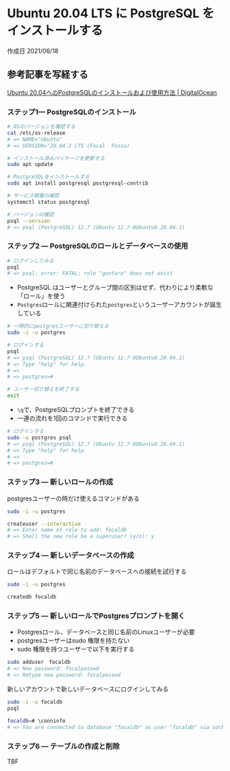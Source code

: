 # Ubuntu 20.04 LTS に PostgreSQL をインストールする

作成日 2021/06/18

## 参考記事を写経する

[Ubuntu 20\.04へのPostgreSQLのインストールおよび使用方法 \| DigitalOcean](https://www.digitalocean.com/community/tutorials/how-to-install-and-use-postgresql-on-ubuntu-20-04-ja)

### ステップ1— PostgreSQLのインストール

```bash
# OSのバージョンを確認する
cat /etc/os-release
# => NAME="Ubuntu"
# => VERSION="20.04.2 LTS (Focal  Fossa)

# インストール済みパッケージを更新する
sudo apt update

# PostgreSQLをインストールする
sudo apt install postgresql postgresql-contrib

# サービス稼働の確認
systemctl status postgresql

# バージョンの確認
psql --version
# => psql (PostgreSQL) 12.7 (Ubuntu 12.7-0Ubuntu0.20.04.1)
```

### ステップ2 — PostgreSQLのロールとデータベースの使用

```bash
# ログインしてみる
psql
# => psql: error: FATAL: role "gontaro" does not exist
```

- PostgreSQL はユーザーとグループ間の区別はせず、代わりにより柔軟な「ロール」を使う
- `Postgres`ロールに関連付けられた`postgres`というユーザーアカウントが誕生している

```bash
# 一時的にpostgresユーザーに切り替える
sudo -i -u postgres

# ログインする
psql
# => psql (PostgreSQL) 12.7 (Ubuntu 12.7-0Ubuntu0.20.04.1)
# => Type "help" for help.
# => 
# => postgres=#

# ユーザー切り替えを終了する
exit
```

- `\q`で、PostgreSQLプロンプトを終了できる
- 一連の流れを1回のコマンドで実行できる

```bash
# ログインする
sudo -u postgres psql
# => psql (PostgreSQL) 12.7 (Ubuntu 12.7-0Ubuntu0.20.04.1)
# => Type "help" for help.
# => 
# => postgres=#
```

### ステップ3 — 新しいロールの作成

postgresユーザーの時だけ使えるコマンドがある

```bash
sudo -i -u postgres

createuser --interactive
# => Enter name of role to add: focaldb
# => Shall the new role be a superuser? (y/n): y
```

### ステップ4 — 新しいデータベースの作成

ロールはデフォルトで同じ名前のデータベースへの接続を試行する

```bash
sudo -i -u postgres

createdb focaldb
```

### ステップ5 — 新しいロールでPostgresプロンプトを開く

- Postgresロール、データベースと同じ名前のLinuxユーザーが必要
- postgresユーザーはsudo 権限を持たない
- sudo 権限を持つユーザーで以下を実行する

```bash
sudo adduser　focaldb
# => New password: focalpasswd
# => Retype new password: focalpasswd
```

新しいアカウントで新しいデータベースにログインしてみる

```bash
sudo -i -u focaldb
psql

focaldb=# \conninfo
# => You are connected to database "focaldb" as user "focaldb" via socket in "/var/run/postgresql" at port "5432".
```

### ステップ6 — テーブルの作成と削除

TBF
